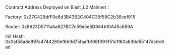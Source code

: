 Contract Address Deployed on Blast_L2 Mainnet :

Factory: 0x27C429dfF0e6d3B43B2C404C35f58C2b36cef916

Router: 0xB623D5711aAa627BC7c59a5e5D944b10A45c659A

Init Hash: 0x0af58a8e897a4744280ef6b9d75faafb106f093f51c1160a636d55147dc6c6ad
